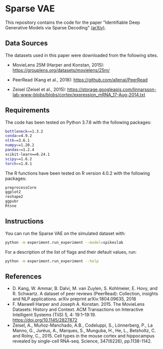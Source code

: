 # Sparse VAE

This repository contains the code for the paper "Identifiable Deep Generative Models via Sparse Decoding" [(arXiv)](https://arxiv.org/abs/2110.10804).

## Data Sources

The datasets used in this paper were downloaded from the following sites.

- MovieLens 25M (Harper and Konstan, 2015): https://grouplens.org/datasets/movielens/25m/

- PeerRead (Kang et al., 2018): https://github.com/allenai/PeerRead

- Zeisel (Zeisel et al., 2015): https://storage.googleapis.com/linnarsson-lab-www-blobs/blobs/cortex/expression_mRNA_17-Aug-2014.txt

## Requirements

The code has been tested on Python 3.7.6 with the following packages:
```bash
bottleneck==1.3.2 
conda==4.9.2
nltk==3.6.1 
numpy==1.20.2
pandas==1.2.4
scikit-learn==0.24.1
scipy==1.6.2
torch==1.8.1
```

The R functions have been tested on R version 4.0.2 with the following packages:
```bash
preprocessCore
ggplot2
reshape2
ggpubr
Rtsne
```

## Instructions

You can run the Sparse VAE on the simulated dataset with:
```bash
python -m experiment.run_experiment --model=spikeslab
```

For a description of the list of flags and their default values, run:
```bash
python -m experiment.run_experiment --help
```

## References

-  D. Kang, W. Ammar, B. Dalvi, M. van Zuylen, S. Kohlmeier, E. Hovy, and R. Schwartz. A dataset of peer reviews (PeerRead): Collection, insights and NLP applications. arXiv preprint arXiv:1804.09635, 2018
- F. Maxwell Harper and Joseph A. Konstan. 2015. The MovieLens Datasets: History and Context. ACM Transactions on Interactive Intelligent Systems (TiiS) 5, 4: 19:1–19:19. https://doi.org/10.1145/2827872
- Zeisel, A., Muñoz-Manchado, A.B., Codeluppi, S., Lönnerberg, P., La Manno, G., Juréus, A., Marques, S., Munguba, H., He, L., Betsholtz, C. and Rolny, C., 2015. Cell types in the mouse cortex and hippocampus revealed by single-cell RNA-seq. Science, 347(6226), pp.1138-1142.
